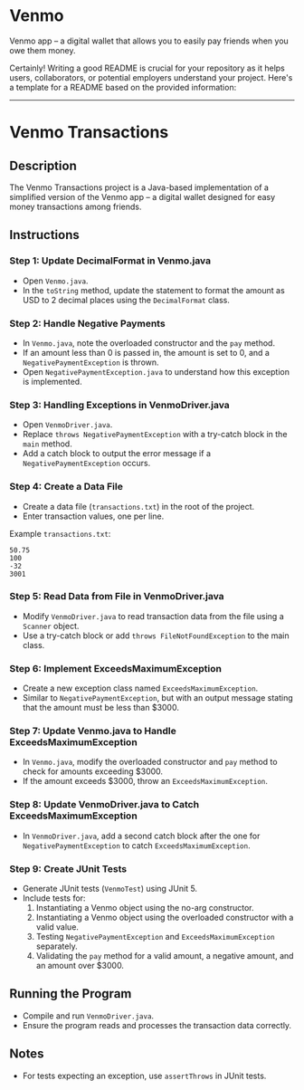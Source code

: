 # Venmo
Venmo app – a digital wallet that allows you to easily pay friends when you owe them money.

Certainly! Writing a good README is crucial for your repository as it helps users, collaborators, or potential employers understand your project. Here's a template for a README based on the provided information:

---

# Venmo Transactions

## Description

The Venmo Transactions project is a Java-based implementation of a simplified version of the Venmo app – a digital wallet designed for easy money transactions among friends.

## Instructions

### Step 1: Update DecimalFormat in Venmo.java

- Open `Venmo.java`.
- In the `toString` method, update the statement to format the amount as USD to 2 decimal places using the `DecimalFormat` class.

### Step 2: Handle Negative Payments

- In `Venmo.java`, note the overloaded constructor and the `pay` method.
- If an amount less than 0 is passed in, the amount is set to 0, and a `NegativePaymentException` is thrown.
- Open `NegativePaymentException.java` to understand how this exception is implemented.

### Step 3: Handling Exceptions in VenmoDriver.java

- Open `VenmoDriver.java`.
- Replace `throws NegativePaymentException` with a try-catch block in the `main` method.
- Add a catch block to output the error message if a `NegativePaymentException` occurs.

### Step 4: Create a Data File

- Create a data file (`transactions.txt`) in the root of the project.
- Enter transaction values, one per line.

Example `transactions.txt`:
```plaintext
50.75
100
-32
3001
```

### Step 5: Read Data from File in VenmoDriver.java

- Modify `VenmoDriver.java` to read transaction data from the file using a `Scanner` object.
- Use a try-catch block or add `throws FileNotFoundException` to the main class.

### Step 6: Implement ExceedsMaximumException

- Create a new exception class named `ExceedsMaximumException`.
- Similar to `NegativePaymentException`, but with an output message stating that the amount must be less than $3000.

### Step 7: Update Venmo.java to Handle ExceedsMaximumException

- In `Venmo.java`, modify the overloaded constructor and `pay` method to check for amounts exceeding $3000.
- If the amount exceeds $3000, throw an `ExceedsMaximumException`.

### Step 8: Update VenmoDriver.java to Catch ExceedsMaximumException

- In `VenmoDriver.java`, add a second catch block after the one for `NegativePaymentException` to catch `ExceedsMaximumException`.

### Step 9: Create JUnit Tests

- Generate JUnit tests (`VenmoTest`) using JUnit 5.
- Include tests for:
  1. Instantiating a Venmo object using the no-arg constructor.
  2. Instantiating a Venmo object using the overloaded constructor with a valid value.
  3. Testing `NegativePaymentException` and `ExceedsMaximumException` separately.
  4. Validating the `pay` method for a valid amount, a negative amount, and an amount over $3000.

## Running the Program

- Compile and run `VenmoDriver.java`.
- Ensure the program reads and processes the transaction data correctly.

## Notes

- For tests expecting an exception, use `assertThrows` in JUnit tests.
